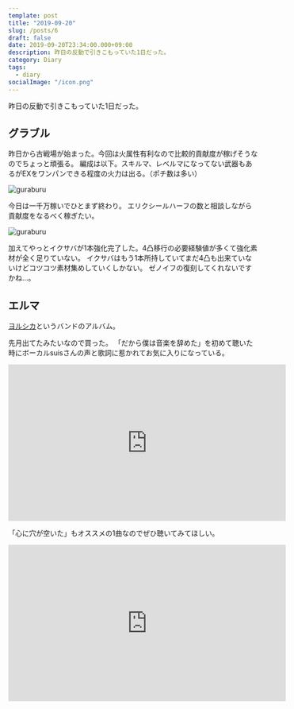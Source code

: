```yaml
---
template: post
title: "2019-09-20"
slug: /posts/6
draft: false
date: 2019-09-20T23:34:00.000+09:00
description: 昨日の反動で引きこもっていた1日だった。
category: Diary
tags:
  - diary
socialImage: "/icon.png"
---
```


昨日の反動で引きこもっていた1日だった。

## グラブル

昨日から古戦場が始まった。今回は火属性有利なので比較的貢献度が稼げそうなのでちょっと頑張る。
編成は以下。スキルマ、レベルマになってない武器もあるがEXをワンパンできる程度の火力は出る。（ポチ数は多い）

![guraburu](/media/2019-09-20_1.png)

今日は一千万稼いでひとまず終わり。
エリクシールハーフの数と相談しながら貢献度をなるべく稼ぎたい。

![guraburu](/media/2019-09-20_2.png)

加えてやっとイクサバが1本強化完了した。4凸移行の必要経験値が多くて強化素材が全く足りていない。
イクサバはもう1本所持していてまだ4凸も出来ていないけどコツコツ素材集めしていくしかない。
ゼノイフの復刻してくれないですかね…。

## エルマ

[ヨルシカ](http://yorushika.com/)というバンドのアルバム。

先月出てたみたいなので買った。
「だから僕は音楽を辞めた」を初めて聴いた時にボーカルsuisさんの声と歌詞に惹かれてお気に入りになっている。

<iframe width="560" height="315" src="https://www.youtube-nocookie.com/embed/KTZ-y85Erus" frameborder="0" allow="accelerometer; autoplay; encrypted-media; gyroscope; picture-in-picture" allowfullscreen></iframe>

「心に穴が空いた」もオススメの1曲なのでぜひ聴いてみてほしい。

<iframe width="560" height="315" src="https://www.youtube-nocookie.com/embed/DlyG6MAKUOA" frameborder="0" allow="accelerometer; autoplay; encrypted-media; gyroscope; picture-in-picture" allowfullscreen></iframe>